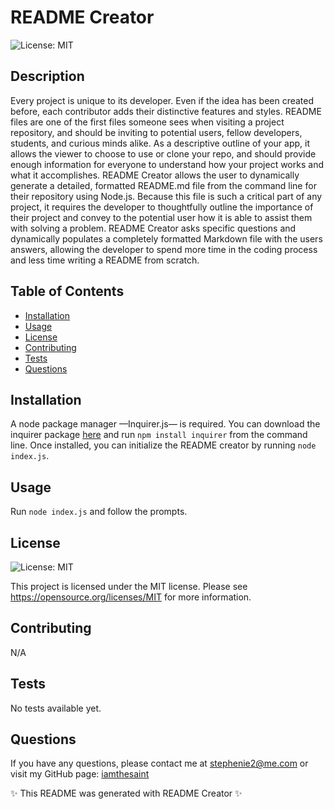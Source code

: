 # README Creator
![License: MIT](https://img.shields.io/badge/License-MIT-yellow.svg)

## Description
Every project is unique to its developer. Even if the idea has been created before, each contributor adds their distinctive features and styles. README files are one of the first files someone sees when visiting a project repository, and should be inviting to potential users, fellow developers, students, and curious minds alike. As a descriptive outline of your app, it allows the viewer to choose to use or clone your repo, and should provide enough information for everyone to understand how your project works and what it accomplishes. README Creator allows the user to dynamically generate a detailed, formatted README.md file from the command line for their repository using Node.js. Because this file is such a critical part of any project, it requires the developer to thoughtfully outline the importance of their project and convey to the potential user how it is able to assist them with solving a problem. README Creator asks specific questions and dynamically populates a completely formatted Markdown file with the users answers, allowing the developer to spend more time in the coding process and less time writing a README from scratch.
## Table of Contents
- [Installation](#installation)
- [Usage](#usage)
- [License](#license)
- [Contributing](#contributing)
- [Tests](#tests)
- [Questions](#questions)
## Installation
A node package manager —Inquirer.js— is required. You can download the inquirer package [here](https://www.npmjs.com/package/inquirer) and run ```npm install inquirer``` from the command line. Once installed, you can initialize the README creator by running ```node index.js```.
## Usage
Run ```node index.js``` and follow the prompts.
## License
![License: MIT](https://img.shields.io/badge/License-MIT-yellow.svg)

This project is licensed under the MIT license.
Please see https://opensource.org/licenses/MIT for more information.

## Contributing
N/A
## Tests
No tests available yet.
## Questions
If you have any questions, please contact me at stephenie2@me.com or visit my GitHub page: [iamthesaint](http://github.com/iamthesaint)

✨ This README was generated with README Creator ✨
